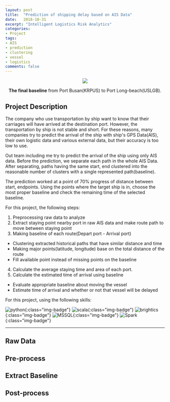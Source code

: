 ```yaml
---
layout: post
title:  "Prediction of shipping delay based on AIS Data"
date:   2018-10-31
excerpt: "Intelligent Logistics Risk Analytics"
categories:
- Project
tags:
- AIS
- prediction
- clustering
- vessel
- logistics
comments: false
---
```


<p align="center">
<img src="https://user-images.githubusercontent.com/8471958/49633346-5f616400-fa3c-11e8-89e8-c09471441166.png">
</p> 

<center><b>The final baseline</b> from Port Busan(KRPUS) to Port Long-beach(USLGB).</center>

## Project Description

The company who use transportation by ship want to know that their carriages will have arrived at the destination port. However, the transportation by ship is not stable and short. For these reasons, many companies try to predict the arrival of the ship with ship's GPS Data(AIS), their own logistic data and various external data, but their accuracy is too low to use.

Out team including me try to predict the arrival of the ship using only AIS data. Before the prediction, we separate each path in the whole AIS Data. After separating, paths having the same start, end clustered into the reasonable number of clusters with a single represented path(baseline).

The prediction worked at a point of 70% progress of distance between start, endpoints. Using the points where the target ship is in, choose the most proper baseline and check the remaining time of the selected baseline.

For this project, the following steps: 

1. Preprocessing raw data to analyze
2. Extract staying point nearby port in raw AIS data and make route path to move between staying point
3. Making baseline of each route(Depart port - Arrival port)
  - Clustering extracted historical paths that have similar distance and time
  - Making major points(latitude, longitude) base on the total distance of the route
  - Fill available point instead of missing points on the baseline
4. Calculate the average staying time and area of each port.
5. Calculate the estimated time of arrival using baseline
  - Evaluate appropriate baseline about moving the vessel
  - Estimate time of arrival and whether or not that vessel will be delayed

For this project, using the following skills:

![python](https://img.shields.io/badge/python-green.svg?logo=python&style=for-the-badge&colorB=AAAAAA){:class="img-badge"} ![scala](https://img.shields.io/badge/scala-green.svg?logo=scala&style=for-the-badge&colorB=AAAAAA){:class="img-badge"} ![brightics](https://img.shields.io/badge/Brightics-green.svg?logo=samsung&style=for-the-badge&colorB=AAAAAA){:class="img-badge"} ![MSSQL](https://img.shields.io/badge/MSSQL-green.svg?logo=microsoft&style=for-the-badge&colorB=AAAAAA){:class="img-badge"} ![Spark](https://img.shields.io/badge/Spark-green.svg?style=for-the-badge&colorB=AAAAAA){:class="img-badge"} 

----

## Raw Data

## Pre-process

## Extract Baseline

##  Post-process





